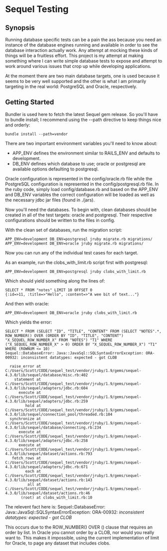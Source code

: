 Sequel Testing
==============

Synopsis
--------
Running database specific tests can be a pain the ass because you need an instance of the database engines running and
available in order to see the database interaction actually work. Any attempt at mocking these kinds of things will be
a fruitless effort. This project is my attempt at making something where I can write simple database tests to expose
and attempt to work around various issues that crop up while developing applications.

At the moment there are two main database targets, one is used because it seems to be very well supported and the other
is what I am primarily targeting in the real world: PostgreSQL and Oracle, respectively.

Getting Started
---------------
Bundler is used here to fetch the latest Sequel gem release. So you'll have to bundle install; I recommend using the
--path directive to keep things nice and orderly:
```
bundle install --path=vendor
```

There are two important environment variables you'll need to know about:

* APP_ENV defines the environment similar to RAILS_ENV and defaults to development.
* DB_ENV defines which database to use; oracle or postgresql are available options defaulting to postgresql.

Oracle configuration is represented in the config/oracle.rb file while the PostgreSQL configuration is represented in
the config/postgresql.rb file. In the ruby code, simply load config/database.rb and based on the APP_ENV and DB_ENV
variables the correct configuration will be loaded as well as the necessary jdbc jar files (found in ./jars).

Now you'll need the databases. To begin with, clean databases should be created in all of the test targets: oracle and
postgresql. Their respective configurations should be written to the files in config.

With the clean set of databases, run the migration script:
```
APP_ENV=development DB_ENV=postgresql jruby migrate.rb migrations/
APP_ENV=development DB_ENV=oracle jruby migrate.rb migrations/
```

Now you can run any of the individual test cases for each target.

As an example, run the clobs_with_limit.rb script first with postgresql:
```
APP_ENV=development DB_ENV=postgresql jruby clobs_with_limit.rb
```
Which should yield something along the lines of:
```
SELECT * FROM "notes" LIMIT 10 OFFSET 0
{:id=>11, :title=>"Hello", :content=>"A wee bit of text..."}
```
And then with oracle:
```
APP_ENV=development DB_ENV=oracle jruby clobs_with_limit.rb
```
Which yields the error:
```
SELECT * FROM (SELECT "ID", "TITLE", "CONTENT" FROM (SELECT "NOTES".*, ROW_NUMBER() OVER (ORDER BY "ID", "TITLE", "CONTENT") "X_SEQUEL_ROW_NUMBER_X" FROM "NOTES") "T1" WHERE ("X_SEQUEL_ROW_NUMBER_X" > 0) ORDER BY "X_SEQUEL_ROW_NUMBER_X") "T1" WHERE (ROWNUM <= 10)
Sequel::DatabaseError: Java::JavaSql::SQLSyntaxErrorException: ORA-00932: inconsistent datatypes: expected - got CLOB

  raise_error at C:/Users/Scott/CODE/sequel_test/vendor/jruby/1.9/gems/sequel-4.3.0/lib/sequel/database/misc.rb:402
    statement at C:/Users/Scott/CODE/sequel_test/vendor/jruby/1.9/gems/sequel-4.3.0/lib/sequel/adapters/jdbc.rb:604
      execute at C:/Users/Scott/CODE/sequel_test/vendor/jruby/1.9/gems/sequel-4.3.0/lib/sequel/adapters/jdbc.rb:259
         hold at C:/Users/Scott/CODE/sequel_test/vendor/jruby/1.9/gems/sequel-4.3.0/lib/sequel/connection_pool/threaded.rb:104
  synchronize at C:/Users/Scott/CODE/sequel_test/vendor/jruby/1.9/gems/sequel-4.3.0/lib/sequel/database/connecting.rb:234
      execute at C:/Users/Scott/CODE/sequel_test/vendor/jruby/1.9/gems/sequel-4.3.0/lib/sequel/adapters/jdbc.rb:258
      execute at C:/Users/Scott/CODE/sequel_test/vendor/jruby/1.9/gems/sequel-4.3.0/lib/sequel/dataset/actions.rb:793
   fetch_rows at C:/Users/Scott/CODE/sequel_test/vendor/jruby/1.9/gems/sequel-4.3.0/lib/sequel/adapters/jdbc.rb:671
         each at C:/Users/Scott/CODE/sequel_test/vendor/jruby/1.9/gems/sequel-4.3.0/lib/sequel/dataset/actions.rb:143
          all at C:/Users/Scott/CODE/sequel_test/vendor/jruby/1.9/gems/sequel-4.3.0/lib/sequel/dataset/actions.rb:46
       (root) at clobs_with_limit.rb:10
```
The relevent fact here is:
  Sequel::DatabaseError: Java::JavaSql::SQLSyntaxErrorException: ORA-00932: *inconsistent datatypes: expected - got CLOB*

This occurs due to the ROW_NUMBER() OVER () clause that requires an order by list. In Oracle you cannot order by a CLOB,
nor would you really want to. This makes it impossible, using the current implementation of limit for Oracle, to page
any dataset that includes clobs.

